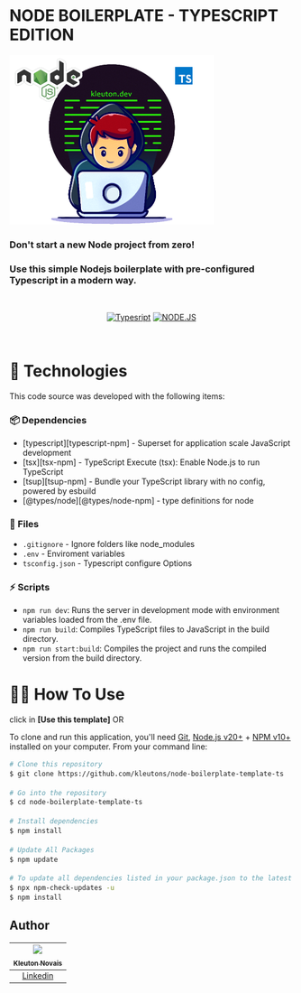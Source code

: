 # NODE BOILERPLATE - TYPESCRIPT EDITION
<img src="./.github/assets/node.Ts.png" alt="Logo" height="300">


### Don't start a new Node project from zero!
### Use this simple **Nodejs** boilerplate with pre-configured **Typescript** in a modern way.

<br />
  <!-- Badges -->
<div align="center">

[![Typesript](https://img.shields.io/badge/TypeScript-007ACC?style=for-the-badge&logo=typescript&logoColor=white)](https://github.com/kleutons) 
[![NODE.JS](https://img.shields.io/badge/Node.js-339933?style=for-the-badge&logo=node.js&logoColor=white)](https://github.com/kleutons)

</div>

<br />

# 🚀 Technologies

This code source was developed with the following items:

### 📦 Dependencies

- [typescript][typescript-npm] - Superset for application scale JavaScript development
- [tsx][tsx-npm] - TypeScript Execute (tsx): Enable Node.js to run TypeScript
- [tsup][tsup-npm] - Bundle your TypeScript library with no config, powered by esbuild
- [@types/node][@types/node-npm] - type definitions for node

### 📄 Files

- `.gitignore` - Ignore folders like node_modules
- `.env` - Enviroment variables
- `tsconfig.json` - Typescript configure Options

### ⚡ Scripts

- `npm run dev`: Runs the server in development mode with environment variables loaded from the .env file.
- `npm run build`: Compiles TypeScript files to JavaScript in the build directory.
- `npm run start:build`: Compiles the project and runs the compiled version from the build directory.

# 👨‍💻 How To Use

click in **[Use this template]** OR

To clone and run this application, you'll need [Git](https://git-scm.com), [Node.js v20+](https://nodejs.org/en/) + [NPM v10+](https://nodejs.org/en/) installed on your computer. From your command line:

```bash
# Clone this repository
$ git clone https://github.com/kleutons/node-boilerplate-template-ts

# Go into the repository
$ cd node-boilerplate-template-ts

# Install dependencies
$ npm install

# Update All Packages  
$ npm update
  
# To update all dependencies listed in your package.json to the latest stable version.
$ npx npm-check-updates -u
$ npm install

```
## Author

| [<img src="https://avatars3.githubusercontent.com/u/106082564?s=96&v=4"><br><sub>Kleuton Novais</sub>](https://github.com/kleutons) |
| :---------------------------------------------------------------------------------------------------------------------------------------: |
|                                            [Linkedin](https://www.linkedin.com/in/kleuton-novais/)                                             |